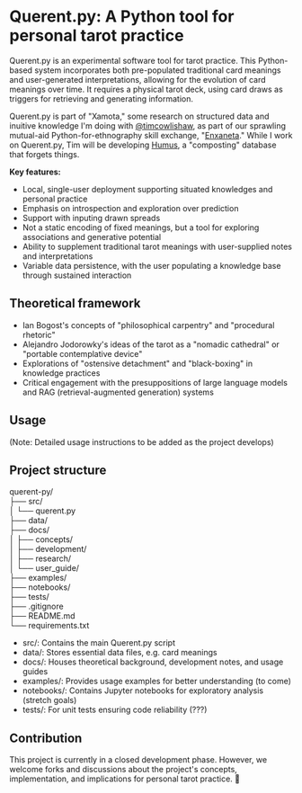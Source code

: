 # Querent.py: A Python tool for personal tarot practice

Querent.py is an experimental software tool for tarot practice. This Python-based system incorporates both pre-populated traditional card meanings and user-generated interpretations, allowing for the evolution of card meanings over time. It requires a physical tarot deck, using card draws as triggers for retrieving and generating information.

Querent.py is part of "Xamota," some research on structured data and inuitive knowledge I'm doing with [@timcowlishaw](https://github.com/timcowlishaw), as part of our sprawling mutual-aid Python-for-ethnography skill exchange, "[Enxaneta](https://github.com/timcowlishaw/enxaneta)." While I work on Querent.py, Tim will be developing [Humus](https://github.com/timcowlishaw/humus), a "composting" database that forgets things.

**Key features:**

- Local, single-user deployment supporting situated knowledges and personal practice
- Emphasis on introspection and exploration over prediction
- Support with inputing drawn spreads
- Not a static encoding of fixed meanings, but a tool for exploring associations and generative potential
- Ability to supplement traditional tarot meanings with user-supplied notes and interpretations
- Variable data persistence, with the user populating a knowledge base through sustained interaction

## Theoretical framework

- Ian Bogost's concepts of "philosophical carpentry" and "procedural rhetoric"
- Alejandro Jodorowky's ideas of the tarot as a "nomadic cathedral" or "portable contemplative device"
- Explorations of "ostensive detachment" and "black-boxing" in knowledge practices
- Critical engagement with the presuppositions of large language models and RAG (retrieval-augmented generation) systems

## Usage

(Note: Detailed usage instructions to be added as the project develops)

## Project structure

querent-py/  
├── src/  
│   └── querent.py  
├── data/  
├── docs/  
│   ├── concepts/  
│   ├── development/  
│   ├── research/  
│   └── user_guide/  
├── examples/  
├── notebooks/  
├── tests/  
├── .gitignore  
├── README.md  
└── requirements.txt  

- src/: Contains the main Querent.py script
- data/: Stores essential data files, e.g. card meanings
- docs/: Houses theoretical background, development notes, and usage guides
- examples/: Provides usage examples for better understanding (to come)
- notebooks/: Contains Jupyter notebooks for exploratory analysis (stretch goals)
- tests/: For unit tests ensuring code reliability (???)

## Contribution

This project is currently in a closed development phase. However, we welcome forks and discussions about the project's concepts, implementation, and implications for personal tarot practice. 🎴